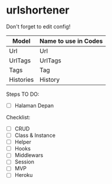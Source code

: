 # urlshortener

Don't forget to edit config!

| Model     | Name to use in Codes |
| --------- | -------------------- |
| Url       | Url                  |
| UrlTags   | UrlTags              |
| Tags      | Tag                  |
| Histories | History              |

Steps TO DO:

- [ ] Halaman Depan 

Checklist:

- [ ] CRUD
- [ ] Class & Instance
- [ ] Helper
- [ ] Hooks
- [ ] Middlewars
- [ ] Session
- [ ] MVP
- [ ] Heroku